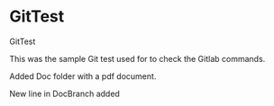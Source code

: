 # GitTest
GitTest

This was the sample Git test used for to check the Gitlab commands.

Added Doc folder with a pdf document.


New line in DocBranch added
